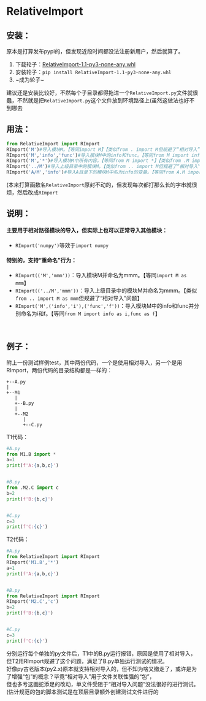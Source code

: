 

# RelativeImport

## 安装：
原本是打算发布pypi的，但发现近段时间都没法注册新用户，然后就算了。<br>
1. 下载轮子：[RelativeImport-1.1-py3-none-any.whl](https://github.com/Ls-Jan/Python_RelativeImport/releases/download/v1.1/RelativeImport-1.1-py3-none-any.whl)
2. 安装轮子：``pip install RelativeImport-1.1-py3-none-any.whl``
3. ~成为轮子~

建议还是安装比较好，不然每个子目录都得拖进一个``RelativeImport.py``文件就很蠢，不然就是把``RelativeImport.py``这个文件放到环境路径上(虽然这做法也好不到哪去

## 用法：
```python
from RelativeImport import RImport
RImport('M')#导入模块M。【等同import M】【类似from . import M但规避了“相对导入”问题】
RImport('M','info','func')#导入模块M中的info和func。【等同from M import info,func】【类似from .M import info,func但规避了“相对导入”问题】
RImport('M','*')#导入模块M中所有内容。【等同from M import *】【类似from .M import *但规避了“相对导入”问题】
RImport('../M')#导入上级目录中的模块M。【类似from .. import M但规避了“相对导入”问题】
RImport('A/M','info')#导入A目录下的模块M中名为info的变量。【等同from A.M import info】【类似from .A.M import info但规避了“相对导入”问题】

```
(本来打算函数名``RelativeImport``原封不动的，但发现每次都打那么长的字串就很烦，然后改成``RImport``


## 说明：

#### 主要用于相对路径模块的导入，但实际上也可以正常导入其他模块：
- ``RImport('numpy')``等效于``import numpy``

#### 特别的，支持“重命名”行为：
- ``RImport(('M','mmm'))``：导入模块M并命名为mmm。【等同``import M as mmm``】
- ``RImport(('../M','mmm'))``：导入上级目录中的模块M并命名为mmm。【类似``from .. import M as mmm``但规避了“相对导入”问题】
- ``RImport('M',('info','i'),('func','f'))``：导入模块M中的info和func并分别命名为i和f。【等同``from M import info as i,func as f``】


<br>


## 例子：

附上一份测试样例test，其中两份代码，一个是使用相对导入，另一个是用RImport，两份代码的目录结构都是一样的：
```
+--A.py
|
+--M1
   |
   +--B.py
   |
   +--M2
      |
      +--C.py
```
T1代码：
```python
#A.py
from M1.B import *
a=1
print(f'A:{a,b,c}')


#B.py
from .M2.C import c
b=2
print(f'B:{b,c}')


#C.py
c=3
print(f'C:{c}')
```

T2代码：
```python
#A.py
from RelativeImport import RImport
RImport('M1.B','*')
a=1
print(f'A:{a,b,c}')


#B.py
from RelativeImport import RImport
RImport('M2.C','c')
b=2
print(f'B:{b,c}')


#C.py
c=3
print(f'C:{c}')
```

分别运行每个单独的py文件后，T1中的B.py运行报错，原因是使用了相对导入，但T2用RImport规避了这个问题，满足了B.py单独运行测试的情况。<br>
好像py古老版本(py2.x)原本就支持相对导入的，但不知为啥又撤走了，或许是为了增强“包”的概念？毕竟“相对导入”用于文件关联性强的“包”，<br>
但也多亏这画蛇添足的改动，单文件受阻于“相对导入问题”没法很好的进行测试。(估计规范的包的脚本测试是在顶层目录额外创建测试文件进行的



